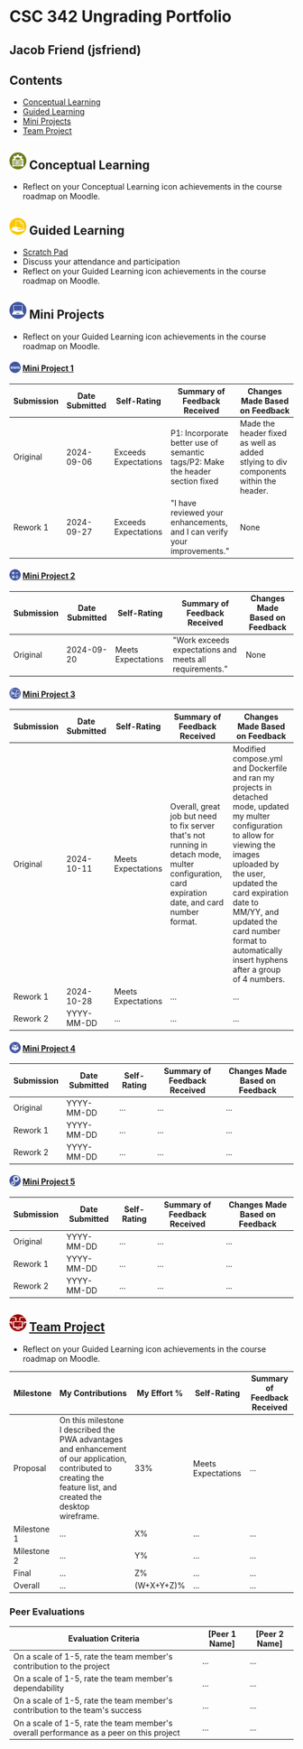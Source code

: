 # CSC 342 Ungrading Portfolio
## Jacob Friend (jsfriend)

## Contents

* [Conceptual Learning](#-conceptual-learning)
* [Guided Learning](#-guided-learning)
* [Mini Projects](#-mini-projects)
* [Team Project](#-team-project)



## <img src=".github/images/ConceptualLearning.svg" alt="" width="30" height="30"> Conceptual Learning

* Reflect on your Conceptual Learning icon achievements in the course roadmap on Moodle.

## <img src=".github/images/GuidedLearning.svg" alt="" width="30" height="30"> Guided Learning

* [Scratch Pad](ScratchPad)
* Discuss your attendance and participation
* Reflect on your Guided Learning icon achievements in the course roadmap on Moodle.

## <img src=".github/images/MiniProjects.svg" alt="" width="30" height="30"> Mini Projects

* Reflect on your Guided Learning icon achievements in the course roadmap on Moodle.

#### <img src=".github/images/MP1.svg" alt="" width="20" height="20" style="vertical-align: bottom"> [Mini Project 1](MiniProject1)

| Submission | Date Submitted | Self-Rating | Summary of Feedback Received | Changes Made Based on Feedback |
|------------|----------------|-------------|------------------------------|---------------------------------|
| Original   | 2024-09-06     | Exceeds Expectations | P1: Incorporate better use of semantic tags/P2: Make the header section fixed | Made the header fixed as well as added stlying to div components within the header. |
| Rework 1   | 2024-09-27     | Exceeds Expectations | "I have reviewed your enhancements, and I can verify your improvements." | None |


#### <img src=".github/images/MP2.svg" alt="" width="20" height="20" style="vertical-align: bottom"> [Mini Project 2](MiniProject2)

| Submission | Date Submitted | Self-Rating | Summary of Feedback Received | Changes Made Based on Feedback |
|------------|----------------|-------------|------------------------------|---------------------------------|
| Original   | 2024-09-20     | Meets Expectations | "Work exceeds expectations and meets all requirements." | None |


#### <img src=".github/images/MP3.svg" alt="" width="20" height="20" style="vertical-align: bottom"> [Mini Project 3](MiniProject3)

| Submission | Date Submitted | Self-Rating | Summary of Feedback Received | Changes Made Based on Feedback |
|------------|----------------|-------------|------------------------------|---------------------------------|
| Original   | 2024-10-11     | Meets Expectations | Overall, great job but need to fix server that's not running in detach mode, multer configuration, card expiration date, and card number format. | Modified compose.yml and Dockerfile and ran my projects in detached mode, updated my multer configuration to allow for viewing the images uploaded by the user, updated the card expiration date to MM/YY, and updated the card number format to automatically insert hyphens after a group of 4 numbers. |
| Rework 1   | 2024-10-28     | Meets Expectations | ... | ... |
| Rework 2   | YYYY-MM-DD     | ... | ... | ... |


#### <img src=".github/images/MP4.svg" alt="" width="20" height="20" style="vertical-align: bottom"> [Mini Project 4](MiniProject4)

| Submission | Date Submitted | Self-Rating | Summary of Feedback Received | Changes Made Based on Feedback |
|------------|----------------|-------------|------------------------------|---------------------------------|
| Original   | YYYY-MM-DD     | ... | ... | ... |
| Rework 1   | YYYY-MM-DD     | ... | ... | ... |
| Rework 2   | YYYY-MM-DD     | ... | ... | ... |


#### <img src=".github/images/MP5.svg" alt="" width="20" height="20" style="vertical-align: bottom"> [Mini Project 5](MiniProject3)

| Submission | Date Submitted | Self-Rating | Summary of Feedback Received | Changes Made Based on Feedback |
|------------|----------------|-------------|------------------------------|---------------------------------|
| Original   | YYYY-MM-DD     | ... | ... | ... |
| Rework 1   | YYYY-MM-DD     | ... | ... | ... |
| Rework 2   | YYYY-MM-DD     | ... | ... | ... |


##  <img src=".github/images/TeamProject.svg" alt="" width="30" height="30"> [Team Project](https://github.ncsu.edu/engr-csc342/csc342-2024Fall-TeamX/tree/main)

* Reflect on your Guided Learning icon achievements in the course roadmap on Moodle.

| Milestone   | My Contributions       | My Effort % | Self-Rating        | Summary of Feedback Received |
|-------------|------------------------|-------------|--------------------|------------------------------|
| Proposal    | On this milestone I described the PWA advantages and enhancement of our application, contributed to creating the feature list, and created the desktop wireframe. | 33%          | Meets Expectations | ... |
| Milestone 1 | ...                    | X%          | ... | ... |
| Milestone 2 | ...                    | Y%          | ... | ... |
| Final       | ...                    | Z%          | ... | ... |
| Overall     | ...                    | (W+X+Y+Z)%  | ... | ... |

### Peer Evaluations

Evaluation Criteria                                                                     | [Peer 1 Name] | [Peer 2 Name]
----------------------------------------------------------------------------------------|---------------|--------------
On a scale of 1-5, rate the team member's contribution to the project                   | ...           | ...
On a scale of 1-5, rate the team member's dependability                                 | ...           | ...
On a scale of 1-5, rate the team member's contribution to the team's success            | ...           | ...
On a scale of 1-5, rate the team member's overall performance as a peer on this project | ...           | ...

